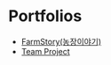 # Portfolios
- [FarmStory(농장이야기)](https://github.com/xcb00/Portfolios/blob/main/Folder/FarmStory.md)
- [Team Project](https://github.com/xcb00/Portfolios/blob/main/Folder/TeamProject.md)
